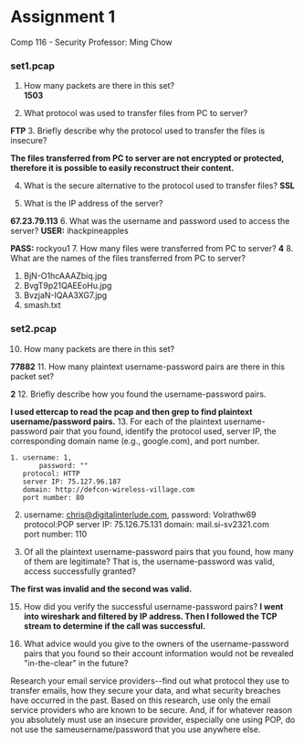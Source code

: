 Assignment 1 
==========
Comp 116 - Security
Professor: Ming Chow 

### set1.pcap
1. How many packets are there in this set?   
  **1503**

2. What protocol was used to transfer files from PC to server?

  **FTP** 
3. Briefly describe why the protocol used to transfer the files is insecure?

  **The files transferred from PC to server are not encrypted or protected, 
therefore it is possible to easily reconstruct their content.**

4. What is the secure alternative to the protocol used to transfer files?
  **SSL** 

5. What is the IP address of the server?

  **67.23.79.113**
6. What was the username and password used to access the server?
  **USER:** ihackpineapples 

  **PASS:** rockyou1
7. How many files were transferred from PC to server?
  **4** 
8. What are the names of the files transferred from PC to server?
  1. BjN-O1hcAAAZbiq.jpg 
  2. BvgT9p21QAEEoHu.jpg
  3. BvzjaN-IQAA3XG7.jpg
  4. smash.txt 

### set2.pcap 
10. How many packets are there in this set?

  **77882**
11. How many plaintext username-password pairs are there in this packet set?
  
  **2**
12. Briefly describe how you found the username-password pairs.

  **I used ettercap to read the pcap and then grep to find plaintext username/password pairs.**
13. For each of the plaintext username-password pair that you found, identify the protocol used, server IP, the corresponding domain name (e.g., google.com), and port number.

    1. username: 1, 
           password: "" 
	   protocol: HTTP
	   server IP: 75.127.96.187
 	   domain: http://defcon-wireless-village.com 
	   port number: 80
 2. username: chris@digitalinterlude.com, 
       password: Volrathw69 
	   protocol:POP
	   server IP: 75.126.75.131
 	   domain: mail.si-sv2321.com  
	   port number: 110

14. Of all the plaintext username-password pairs that you found, how many of them are legitimate? That is, the username-password was valid, access successfully granted?

  **The first was invalid and the second was valid.**

15. How did you verify the successful username-password pairs?
  **I went into wireshark and filtered by IP address. Then I followed the TCP stream to determine if the call was successful.** 

16. What advice would you give to the owners of the username-password pairs that you found so their account information would not be revealed "in-the-clear" in the future?

  Research your email service providers--find out what protocol they use to transfer emails, 
how they secure your data, and what security breaches have occurred in the past. Based on this
research, use only the email service providers who are known to be secure. And, if for whatever
reason you absolutely must use an insecure provider, especially one using POP, do not use the sameusername/password that you use anywhere else.  
